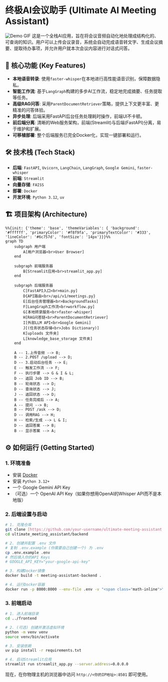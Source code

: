 # 终极AI会议助手 (Ultimate AI Meeting Assistant)

![Demo GIF](placeholder.gif)  这是一个全栈AI应用，旨在将会议音频自动化地处理成结构化的、可查询的知识。用户可以上传会议录音，系统会自动完成语音转文字、生成会议摘要、提取待办事项，并允许用户就本次会议内容进行对话式问答。

## 🚀 核心功能 (Key Features)

- **本地语音转录**: 使用`faster-whisper`在本地进行高性能语音识别，保障数据隐私。
- **智能工作流**: 基于`LangGraph`构建的多步AI工作流，稳定地完成摘要、任务提取等任务。
- **高级RAG问答**: 采用`ParentDocumentRetriever`策略，提供上下文更丰富、更精准的问答体验。
- **异步处理**: 后端采用FastAPI后台任务处理耗时操作，前端UI不卡顿。
- **前后端分离**: 清晰的Web服务架构，前端(Streamlit)与后端(FastAPI)分离，易于维护和扩展。
- **可移植部署**: 整个后端服务已完全Docker化，实现一键部署和运行。

## 🛠️ 技术栈 (Tech Stack)

- **后端**: `FastAPI`, `Uvicorn`, `LangChain`, `LangGraph`, `Google Gemini`, `faster-whisper`
- **前端**: `Streamlit`
- **向量存储**: `FAISS`
- **部署**: `Docker`
- **开发环境**: `Python 3.12`, `uv`

## 🏗️ 项目架构 (Architecture)

```mermaid
%%{init: {'theme': 'base', 'themeVariables': { 'background': '#ffffff', 'primaryColor': '#f8f9fa', 'primaryTextColor': '#333', 'lineColor': '#6c757d', 'fontSize': '14px'}}}%%
graph TD
    subgraph 用户端
        A[用户浏览器<br>User Browser]
    end

    subgraph 前端服务器
        B[Streamlit应用<br>streamlit_app.py]
    end

    subgraph 后端服务器
        C[FastAPI入口<br>main.py]
        D{API路由<br>/api/v1/meetings.py}
        E[后台任务管理器<br>BackgroundTasks]
        F[LangGraph工作流<br>workflow.py]
        G[本地转录服务<br>faster-whisper]
        H[RAG问答链<br>ParentDocumentRetriever]
        I[外部LLM API<br>Google Gemini]
        J[(任务状态存储<br>Jobs Dictionary)]
        K[uploads 文件夹]
        L[knowledge_base_storage 文件夹]
    end
    
    A -- 1.上传音频 --> B;
    B -- 2.POST /upload --> D;
    D -- 3.启动后台任务 --> E;
    E -- 触发工作流 --> F;
    F -- 执行步骤 --> G & I & L;
    D -- 返回 Job ID --> B;
    B -- 轮询状态 --> D;
    D -- 查询状态 --> J;
    J -- 返回状态 --> D;
    B -- 任务完成后 --> A;
    A -- 提问 --> B;
    B -- POST /ask --> D;
    D -- 调用RAG --> H;
    H -- 检索/生成 --> L & I;
    D -- 返回答案 --> B;
    B -- 显示答案 --> A;
```

## ⚙️ 如何运行 (Getting Started)

### 1. 环境准备

- 安装 [Docker](https://www.docker.com/)
- 安装 `Python 3.12+`
- 一个 Google Gemini API Key
- （可选）一个 OpenAI API Key（如果你想用OpenAI的Whisper API而不是本地版）

### 2. 后端设置与启动

```bash
# 1. 克隆仓库
git clone [https://github.com/your-username/ultimate-meeting-assistant.git](https://github.com/your-username/ultimate-meeting-assistant.git)
cd ultimate_meeting_assistant/backend

# 2. 创建并配置 .env 文件
# 复制 .env.example (你需要自己创建一个) 为 .env
cp .env.example .env
# 然后填入你的API Keys
# GOOGLE_API_KEY="your-google-api-key"

# 3. 构建Docker镜像
docker build -t meeting-assistant-backend .

# 4. 运行Docker容器
docker run -p 8000:8000 --env-file .env -v "<span class="math-inline">\(pwd\)/uploads\:/app/uploads" \-v "</span>(pwd)/knowledge_base_storage:/app/knowledge_base_storage" meeting-assistant-backend
```

### 3. 前端启动

```bash
# 1. 进入前端目录
cd ../frontend

# 2. (可选) 创建并激活虚拟环境
python -m venv venv
source venv/bin/activate

# 3. 安装依赖
uv pip install -r requirements.txt

# 4. 启动Streamlit应用
streamlit run streamlit_app.py --server.address=0.0.0.0
```
现在，在你物理主机的浏览器中访问 `http://<你的IP地址>:8501` 即可使用。